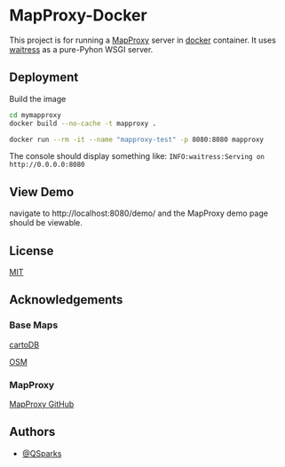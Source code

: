 
# MapProxy-Docker

This project is for running a [MapProxy](https://mapproxy.org/) server in  [docker](https://www.docker.com/) container. It uses [waitress](https://docs.pylonsproject.org/projects/waitress/en/stable/index.html) as a pure-Pyhon WSGI server. 


## Deployment

Build the image 

```bash
cd mymapproxy
docker build --no-cache -t mapproxy .
```

```bash
docker run --rm -it --name "mapproxy-test" -p 8080:8080 mapproxy
```

The console should display something like: `INFO:waitress:Serving on http://0.0.0.0:8080`

## View Demo 
navigate to http://localhost:8080/demo/
 and the MapProxy demo page should be viewable. 
## License

[MIT](https://choosealicense.com/licenses/mit/)


## Acknowledgements

### Base Maps
[cartoDB](https://cartodb-basemaps-a.global.ssl.fastly.net/#13/40.7062/-74.0045)

[OSM](https://www.openstreetmap.org/)

### MapProxy

[MapProxy GitHub](https://github.com/mapproxy)


## Authors

- [@QSparks](https://github.com/QSparks)

